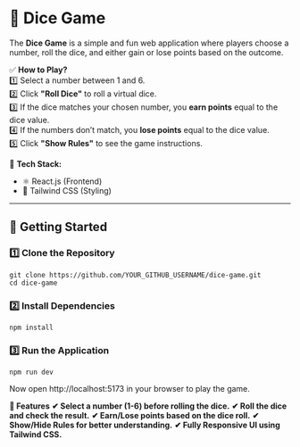 # 🎲 Dice Game  

The **Dice Game** is a simple and fun web application where players choose a number, roll the dice, and either gain or lose points based on the outcome.  

✅ **How to Play?**  
1️⃣ Select a number between 1 and 6.  
2️⃣ Click **"Roll Dice"** to roll a virtual dice.  
3️⃣ If the dice matches your chosen number, you **earn points** equal to the dice value.  
4️⃣ If the numbers don’t match, you **lose points** equal to the dice value.  
5️⃣ Click **"Show Rules"** to see the game instructions.  

🚀 **Tech Stack:**  
- ⚛️ React.js (Frontend)  
- 🎨 Tailwind CSS (Styling)  

---

## **🎲 Getting Started**  

### **1️⃣ Clone the Repository**  
```
git clone https://github.com/YOUR_GITHUB_USERNAME/dice-game.git
cd dice-game
```

### **2️⃣ Install Dependencies**
```
npm install
```
### **3️⃣ Run the Application**
```
npm run dev
```
Now open http://localhost:5173 in your browser to play the game.

**📌 Features**
**✔ Select a number (1-6) before rolling the dice.**
**✔ Roll the dice and check the result.**
**✔ Earn/Lose points based on the dice roll.**
**✔ Show/Hide Rules for better understanding.**
**✔ Fully Responsive UI using Tailwind CSS.**
